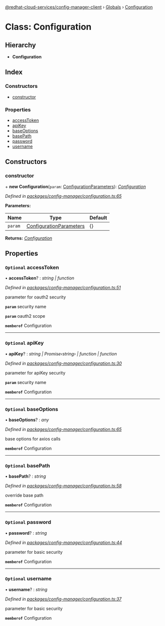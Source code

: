 [@redhat-cloud-services/config-manager-client](../README.md) › [Globals](../globals.md) › [Configuration](configuration.md)

# Class: Configuration

## Hierarchy

* **Configuration**

## Index

### Constructors

* [constructor](configuration.md#constructor)

### Properties

* [accessToken](configuration.md#optional-accesstoken)
* [apiKey](configuration.md#optional-apikey)
* [baseOptions](configuration.md#optional-baseoptions)
* [basePath](configuration.md#optional-basepath)
* [password](configuration.md#optional-password)
* [username](configuration.md#optional-username)

## Constructors

###  constructor

\+ **new Configuration**(`param`: [ConfigurationParameters](../interfaces/configurationparameters.md)): *[Configuration](configuration.md)*

*Defined in [packages/config-manager/configuration.ts:65](https://github.com/RedHatInsights/javascript-clients/blob/master/packages/config-manager/configuration.ts#L65)*

**Parameters:**

Name | Type | Default |
------ | ------ | ------ |
`param` | [ConfigurationParameters](../interfaces/configurationparameters.md) | {} |

**Returns:** *[Configuration](configuration.md)*

## Properties

### `Optional` accessToken

• **accessToken**? : *string | function*

*Defined in [packages/config-manager/configuration.ts:51](https://github.com/RedHatInsights/javascript-clients/blob/master/packages/config-manager/configuration.ts#L51)*

parameter for oauth2 security

**`param`** security name

**`param`** oauth2 scope

**`memberof`** Configuration

___

### `Optional` apiKey

• **apiKey**? : *string | Promise‹string› | function | function*

*Defined in [packages/config-manager/configuration.ts:30](https://github.com/RedHatInsights/javascript-clients/blob/master/packages/config-manager/configuration.ts#L30)*

parameter for apiKey security

**`param`** security name

**`memberof`** Configuration

___

### `Optional` baseOptions

• **baseOptions**? : *any*

*Defined in [packages/config-manager/configuration.ts:65](https://github.com/RedHatInsights/javascript-clients/blob/master/packages/config-manager/configuration.ts#L65)*

base options for axios calls

**`memberof`** Configuration

___

### `Optional` basePath

• **basePath**? : *string*

*Defined in [packages/config-manager/configuration.ts:58](https://github.com/RedHatInsights/javascript-clients/blob/master/packages/config-manager/configuration.ts#L58)*

override base path

**`memberof`** Configuration

___

### `Optional` password

• **password**? : *string*

*Defined in [packages/config-manager/configuration.ts:44](https://github.com/RedHatInsights/javascript-clients/blob/master/packages/config-manager/configuration.ts#L44)*

parameter for basic security

**`memberof`** Configuration

___

### `Optional` username

• **username**? : *string*

*Defined in [packages/config-manager/configuration.ts:37](https://github.com/RedHatInsights/javascript-clients/blob/master/packages/config-manager/configuration.ts#L37)*

parameter for basic security

**`memberof`** Configuration
